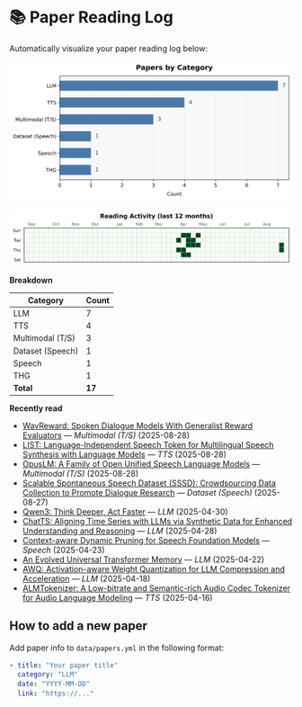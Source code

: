 # 📚 Paper Reading Log

Automatically visualize your paper reading log below:

<!--CHART_START-->
![By category](assets/category_stylish.svg)

![Activity heatmap](assets/activity_heatmap.svg)


**Breakdown**

| Category | Count |
|---|---|
| LLM | 7 |
| TTS | 4 |
| Multimodal (T/S) | 3 |
| Dataset (Speech) | 1 |
| Speech | 1 |
| THG | 1 |
| **Total** | **17** |

**Recently read**

- [WavReward: Spoken Dialogue Models With Generalist Reward Evaluators](https://arxiv.org/abs/2505.09558) — *Multimodal (T/S)* (2025-08-28)
- [LIST: Language-Independent Speech Token for Multilingual Speech Synthesis with Language Models](https://www.isca-archive.org/interspeech_2025/liu25o_interspeech.pdf) — *TTS* (2025-08-28)
- [OpusLM: A Family of Open Unified Speech Language Models](https://arxiv.org/abs/2506.17611) — *Multimodal (T/S)* (2025-08-28)
- [Scalable Spontaneous Speech Dataset (SSSD): Crowdsourcing Data Collection to Promote Dialogue Research](https://www.isca-archive.org/interspeech_2025/sheikh25_interspeech.pdf) — *Dataset (Speech)* (2025-08-27)
- [Qwen3: Think Deeper, Act Faster](https://qwenlm.github.io/blog/qwen3/) — *LLM* (2025-04-30)
- [ChatTS: Aligning Time Series with LLMs via Synthetic Data for Enhanced Understanding and Reasoning](https://arxiv.org/abs/2412.03104) — *LLM* (2025-04-28)
- [Context-aware Dynamic Pruning for Speech Foundation Models](https://openreview.net/forum?id=u2QdCiOgwA) — *Speech* (2025-04-23)
- [An Evolved Universal Transformer Memory](https://arxiv.org/abs/2410.13166) — *LLM* (2025-04-22)
- [AWQ: Activation-aware Weight Quantization for LLM Compression and Acceleration](https://arxiv.org/abs/2306.00978) — *LLM* (2025-04-18)
- [ALMTokenizer: A Low-bitrate and Semantic-rich Audio Codec Tokenizer for Audio Language Modeling](https://arxiv.org/abs/2504.10344) — *TTS* (2025-04-16)
<!--CHART_END-->

## How to add a new paper

Add paper info to `data/papers.yml` in the following format:

```yaml
- title: "Your paper title"
  category: "LLM"
  date: "YYYY-MM-DD"
  link: "https://..."
```
